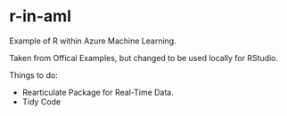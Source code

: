 # r-in-aml
Example of R within Azure Machine Learning.

Taken from Offical Examples, but changed to be used locally for RStudio.

Things to do:
  - Rearticulate Package for Real-Time Data.
  - Tidy Code
